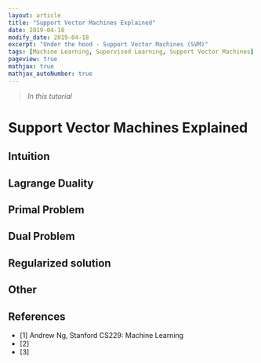 ```yaml
---
layout: article
title: "Support Vector Machines Explained"
date: 2019-04-18
modify_date: 2019-04-18
excerpt: "Under the hood - Support Vector Machines (SVM)"
tags: [Machine Learning, Supervised Learning, Support Vector Machines]
pageview: true
mathjax: true
mathjax_autoNumber: true
---
```




> *In this tutorial*



# Support Vector Machines Explained



## Intuition





## Lagrange Duality





## Primal Problem





## Dual Problem





## Regularized solution





## Other





## References

- [1] Andrew Ng, Stanford CS229: Machine Learning
- [2]
- [3]